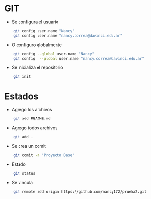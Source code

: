 # GIT

- Se configura el usuario
``` bash
    git config user.name "Nancy"
    git config user.name "nancy.correa@davinci.edu.ar"
```

- O configuro globalmente
``` bash
    git config --global user.name "Nancy"
    git config  --global user.name "nancy.correa@davinci.edu.ar"

```

- Se inicializa el repositorio
``` bash
    git init
```

# Estados

- Agrego los archivos
``` bash
    git add README.md
```

- Agrego todos archivos
``` bash
    git add .
```


- Se crea un comit
``` bash
    git comit -m "Proyecto Base"
```

- Estado
``` bash
    git status
```

- Se vincula
``` bash
    git remote add origin https://github.com/nancy172/prueba2.git
```



